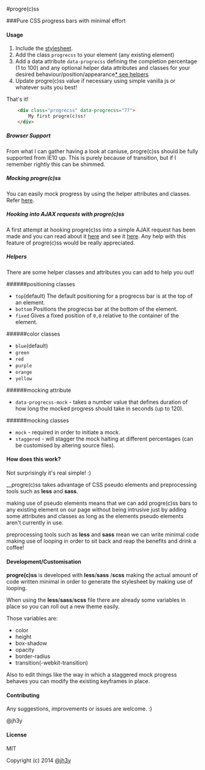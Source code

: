 #progre(c)ss


###Pure CSS progress bars with minimal effort


#### Usage
1. Include the [stylesheet](https://raw2.github.com/jh3y/progre-c-ss/master/progrecss.css).
2. Add the class `progrecss` to your element (any existing element)
3. Add a data attribute `data-progrecss` defining the completion percentage (1 to 100) and any optional helper data attributes and classes for your desired behaviour/position/appearance[* see helpers](#helpers)
4. Update progre(c)ss value if necessary using simple vanilla js or whatever suits you best!

That's it!

```html
    <div class="progrecss" data-progrecss="77">
		My first progre(c)ss!
	</div>
```

##### Browser Support

From what I can gather having a look at caniuse, progre(c)ss should be fully supported from IE10 up. This is purely because of transition, but if I remember rightly this can be shimmed.

##### Mocking progre(c)ss

You can easily mock progress by using the helper attributes and classes. Refer [here](#helpers).

##### Hooking into AJAX requests with progre(c)ss

A first attempt at hooking progre(c)ss into a simple AJAX request has been made and you can read about it [here](http://jh3y.github.io/thoughts/posts/2014/02/10/using-progrecss-with-jquery-ajax.html) and see it [here](http://jh3y.github.io/demos/using-progrecss-with-jquery-ajax/). Any help with this feature of progre(c)ss would be really appreciated.

##### Helpers

There are some helper classes and attributes you can add to help you out!

######positioning classes
* `top`(default)
	The default positioning for a progrecss bar is at the top of an element.
* `bottom`
	Positions the progrecss bar at the bottom of the element.
* `fixed`
	Gives a fixed position of `0,0` relative to the container of the element.

######color classes
* `blue`(default)
* `green`
* `red`
* `purple`
* `orange`
* `yellow`

######mocking attribute
* `data-progrecss-mock` - takes a number value that defines duration of how long the mocked progress should take in seconds (up to 120).

######mocking classes
* `mock` - required in order to initiate a mock.
* `staggered` - will stagger the mock halting at different percentages (can be customised by altering source files).

#### How does this work?
Not surprisingly it's real simple! :)

__progre(c)ss takes advantage of CSS pseudo elements and preprocessing tools such as __less__ and __sass__.

making use of pseudo elements means that we can add progre(c)ss bars to any existing element on our page without being intrusive just by adding some attributes and classes as long as the elements pseudo elements aren't currently in use.

preprocessing tools such as __less__ and __sass__ mean we can write minimal code making use of looping in order to sit back and reap the benefits and drink a coffee!

#### Development/Customisation

__progre(c)ss__ is developed with __less__/__sass__ /__scss__ making the actual amount of code written minimal in order to generate the stylesheet by making use of looping.

When using the __less__/__sass__/__scss__ file there are already some variables in place so you can roll out a new theme easily.

Those variables are:

* color
* height
* box-shadow
* opacity
* border-radius
* transition(-webkit-transition)

Also to edit things like the way in which a staggered mock progress behaves you can modify the existing keyframes in place.

#### Contributing

Any suggestions, improvements or issues are welcome. :)

@jh3y

#### License

MIT

Copyright (c) 2014 [@jh3y](https://github.com/jh3y)
